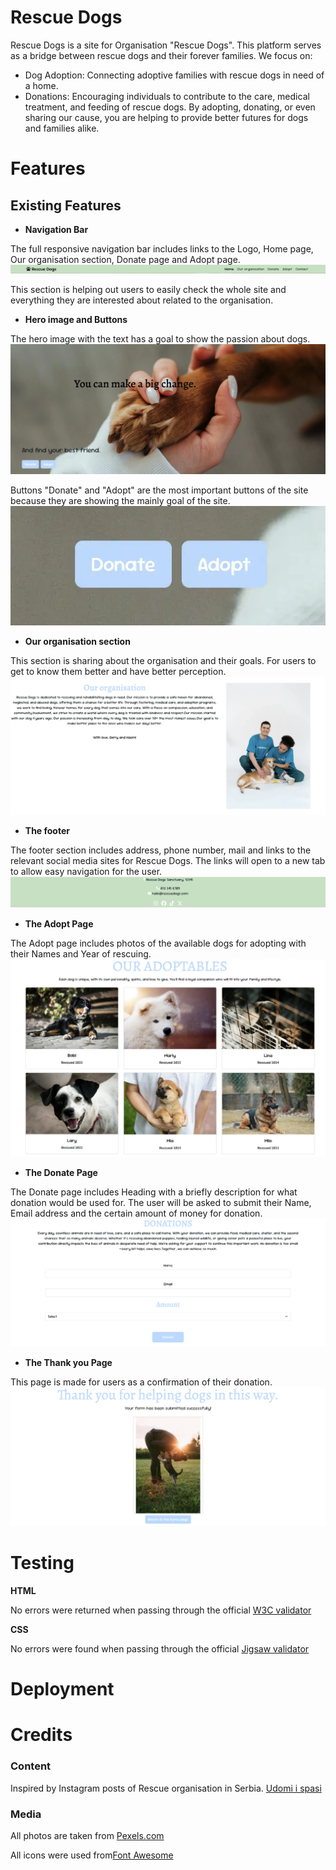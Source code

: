 # Rescue Dogs
Rescue Dogs is a site for Organisation "Rescue Dogs". This platform serves as a bridge between rescue dogs and their forever families. We focus on:

+ Dog Adoption: Connecting adoptive families with rescue dogs in need of a home.
+ Donations: Encouraging individuals to contribute to the care, medical treatment, and feeding of rescue dogs.
By adopting, donating, or even sharing our cause, you are helping to provide better futures for dogs and families alike.

# Features

 ## Existing Features

+ **Navigation Bar**

The full responsive navigation bar includes links to the Logo, Home page, Our organisation section, Donate page and  Adopt page.
![Navbar](assets/images/navbar.webp)


This section is helping out users to easily check the whole site and everything they are interested about related to the organisation.

+ **Hero image and Buttons**

The hero image with the text has a goal to show the passion about dogs. 
![Navbar](assets/images/Hero%20image%20with%20text.webp)

Buttons "Donate" and "Adopt" are the most important buttons of the site because they are showing the mainly goal of the site.
![Navbar](assets/images/Buttons%20on%20hero%20image.webp)

+ **Our organisation section**

This section is sharing about the organisation and their goals. For users to get to know them better and have better perception.
![Navbar](assets/images/Our%20organisation%20section.webp)

+ **The footer**

The footer section includes address, phone number, mail and links to the relevant social media sites for Rescue Dogs. The links will open to a new tab to allow easy navigation for the user.
![Navbar](assets/images/Footer.webp)

+ **The Adopt Page**

The Adopt page includes photos of the available dogs for adopting with their Names and Year of rescuing.
![Navbar](assets/images/Adopt%20page.webp)

+ **The Donate Page**

The Donate page includes Heading with a briefly description for what donation would be used for. 
The user will be asked to submit their Name, Email address and the certain amount of money for donation.
![Navbar](assets/images/Donate%20page.webp)


+ **The Thank you Page**

This page is made for users as a confirmation of their  donation.
![Navbar](assets/images/Thank%20you%20page.png)

# Testing

**HTML**

No errors were returned when passing through the official [W3C validator](https://validator.w3.org/)

**CSS**

No errors were found when passing through the official [Jigsaw validator](https://jigsaw.w3.org/css-validator/)

# Deployment

# Credits

### **Content**

Inspired by Instagram posts of Rescue organisation in Serbia. [Udomi i spasi](https://www.instagram.com/udomi_i_spasi/)


 ### **Media**
All photos are taken from [Pexels.com](https://www.pexels.com/)

All icons were used from[Font Awesome](https://fontawesome.com)


